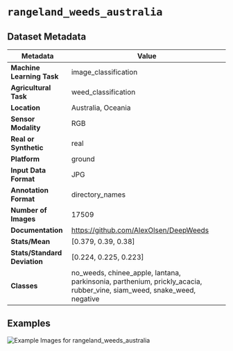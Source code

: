 
# `rangeland_weeds_australia`

## Dataset Metadata

| Metadata | Value |
| --- | --- |
| **Machine Learning Task** | image_classification |
| **Agricultural Task** | weed_classification |
| **Location** | Australia, Oceania |
| **Sensor Modality** | RGB |
| **Real or Synthetic** | real |
| **Platform** | ground |
| **Input Data Format** | JPG |
| **Annotation Format** | directory_names |
| **Number of Images** | 17509 |
| **Documentation** | https://github.com/AlexOlsen/DeepWeeds |
| **Stats/Mean** | [0.379, 0.39, 0.38] |
| **Stats/Standard Deviation** | [0.224, 0.225, 0.223] |
| **Classes** | no_weeds, chinee_apple, lantana, parkinsonia, parthenium, prickly_acacia, rubber_vine, siam_weed, snake_weed, negative |


## Examples

![Example Images for rangeland_weeds_australia](https://github.com/Project-AgML/AgML/docs/sample_images/rangeland_weeds_australia_examples.png)